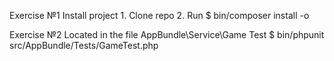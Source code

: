 Exercise №1
    Install project
    1. Clone repo
    2. Run $ bin/composer install -o

Exercise №2
    Located in the file AppBundle\Service\Game
    Test $ bin/phpunit src/AppBundle/Tests/GameTest.php